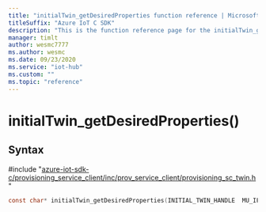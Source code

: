 ```yaml
---                             
title: "initialTwin_getDesiredProperties function reference | Microsoft Docs" 
titleSuffix: "Azure IoT C SDK"            
description: "This is the function reference page for the initialTwin_getDesiredProperties() function in the Azure IoT C SDK. This SDK is used with Azure IoT Hub and Azure IoT Hub Device Provisioning Service"            
manager: timlt                 
author: wesmc7777              
ms.author: wesmc               
ms.date: 09/23/2020                    
ms.service: "iot-hub"             
ms.custom: ""                
ms.topic: "reference"        
---                            
```


# initialTwin_getDesiredProperties()

## Syntax

\#include "[azure-iot-sdk-c/provisioning_service_client/inc/prov_service_client/provisioning_sc_twin.h](../provisioning-sc-twin-h.md)"  
```C
const char* initialTwin_getDesiredProperties(INITIAL_TWIN_HANDLE  MU_IFCOMMA2);
```

